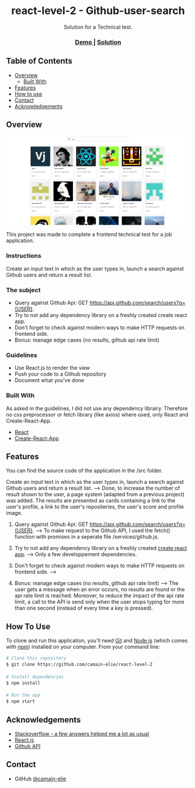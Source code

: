 
<h1 align="center">react-level-2 - Github-user-search</h1>

<div align="center">
   Solution for a Technical test</a>.
</div>

<div align="center">
  <h3>
    <a href="https://camain-elie.github.io/react-level-2/">
      Demo
    </a>
    <span> | </span>
    <a href="https://github.com/camain-elie/react-level-2">
      Solution
    </a>
  </h3>
</div>

<!-- TABLE OF CONTENTS -->

## Table of Contents

- [Overview](#overview)
  - [Built With](#built-with)
- [Features](#features)
- [How to use](#how-to-use)
- [Contact](#contact)
- [Acknowledgements](#acknowledgements)

<!-- OVERVIEW -->

## Overview

![screenshot](./public/project-overview.png)

This project was made to complete a frontend technical test for a job application.

### Instructions
Create an input text in which as the user types in, launch a search against Github users and return a result list.

### The subject

- Query against Github Api: GET https://api.github.com/search/users?q={USER}.
- Try to not add any dependency library on a freshly created create react app.
- Don't forget to check against modern ways to make HTTP requests on frontend side.
- Bonus: manage edge cases (no results, github api rate limit)

### Guidelines

- Use React.js to render the view
- Push your code to a Github repository
- Document what you've done


### Built With

As asked in the guidelines, I did not use any dependency librairy. Therefore no css preprocessor or fetch library (like axios) where used, only React and Create-React-App.

- [React](https://reactjs.org/)
- [Create-React-App](https://create-react-app.dev/)

## Features

You can find the source code of the application in the /src folder.

Create an input text in which as the user types in, launch a search against Github users and return a result list.
    --> Done, to increase the number of result shown to the user, a page system (adapted from a previous project) was added.
      The results are presented as cards containing a link to the user's profile, a link to the user's repositeries, the user's score and profile image. 

1. Query against Github Api: GET https://api.github.com/search/users?q={USER}.
    --> To make request to the Github API, I used the fetch() function with promises in a seperate file /services/github.js.

2. Try to not add any dependency library on a freshly created
   [create react app](https://github.com/facebook/create-react-app).
    --> Only a few developpement dependencies.

3. Don't forget to check against modern ways to make HTTP requests on frontend side.
    --> 

4. Bonus: manage edge cases (no results, github api rate limit)
    --> The user gets a message when an error occurs, no results are found or the api rate limit is reached.
    Moreover, to reduce the impact of the api rate limit, a call to the API is send only when the user stops typing for more than one second (instead of every time a key is pressed).

## How To Use

<!-- Example: -->

To clone and run this application, you'll need [Git](https://git-scm.com) and [Node.js](https://nodejs.org/en/download/) (which comes with [npm](http://npmjs.com)) installed on your computer. From your command line:

```bash
# Clone this repository
$ git clone https://github.com/camain-elie/react-level-2

# Install dependencies
$ npm install

# Run the app
$ npm start
```

## Acknowledgements

<!-- This section should list any articles or add-ons/plugins that helps you to complete the project. This is optional but it will help you in the future. For example: -->

- [Stackoverflow - a few answers helped me a lot as usual](https://stackoverflow.com/)
- [React.js](https://fr.reactjs.org/)
- [Github API](https://docs.github.com/en/rest/reference/search#search-users)

## Contact

- GitHub [@camain-elie](https://github.com/camain-elie)
